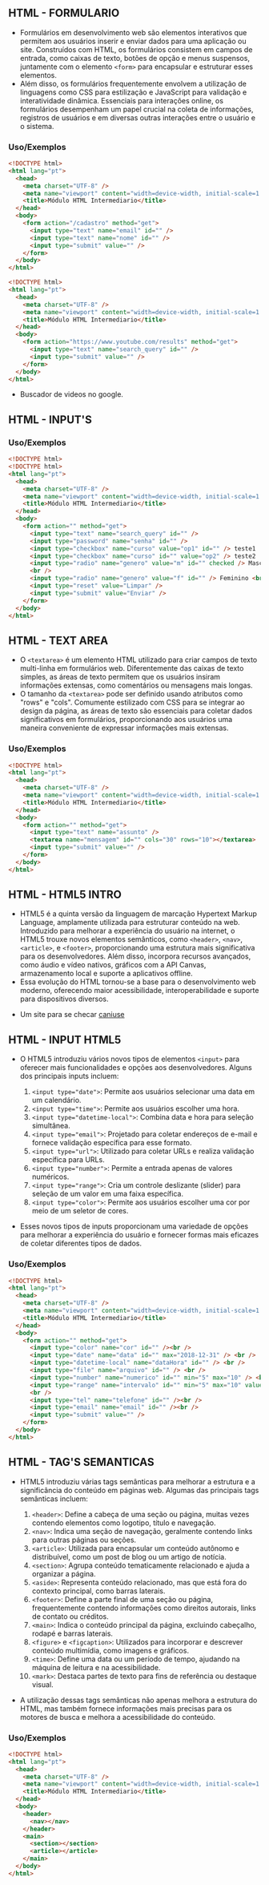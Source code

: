 ## HTML - FORMULARIO

- Formulários em desenvolvimento web são elementos interativos que permitem aos usuários inserir e enviar dados para uma aplicação ou site. Construídos com HTML, os formulários consistem em campos de entrada, como caixas de texto, botões de opção e menus suspensos, juntamente com o elemento `<form>` para encapsular e estruturar esses elementos.
- Além disso, os formulários frequentemente envolvem a utilização de linguagens como CSS para estilização e JavaScript para validação e interatividade dinâmica. Essenciais para interações online, os formulários desempenham um papel crucial na coleta de informações, registros de usuários e em diversas outras interações entre o usuário e o sistema.

### Uso/Exemplos

```html
<!DOCTYPE html>
<html lang="pt">
  <head>
    <meta charset="UTF-8" />
    <meta name="viewport" content="width=device-width, initial-scale=1.0" />
    <title>Módulo HTML Intermediario</title>
  </head>
  <body>
    <form action="/cadastro" method="get">
      <input type="text" name="email" id="" />
      <input type="text" name="nome" id="" />
      <input type="submit" value="" />
    </form>
  </body>
</html>
```

```html
<!DOCTYPE html>
<html lang="pt">
  <head>
    <meta charset="UTF-8" />
    <meta name="viewport" content="width=device-width, initial-scale=1.0" />
    <title>Módulo HTML Intermediario</title>
  </head>
  <body>
    <form action="https://www.youtube.com/results" method="get">
      <input type="text" name="search_query" id="" />
      <input type="submit" value="" />
    </form>
  </body>
</html>
```

- Buscador de videos no google.

## HTML - INPUT'S

### Uso/Exemplos

```html
<!DOCTYPE html>
<!DOCTYPE html>
<html lang="pt">
  <head>
    <meta charset="UTF-8" />
    <meta name="viewport" content="width=device-width, initial-scale=1.0" />
    <title>Módulo HTML Intermediario</title>
  </head>
  <body>
    <form action="" method="get">
      <input type="text" name="search_query" id="" />
      <input type="password" name="senha" id="" />
      <input type="checkbox" name="curso" value="op1" id="" /> teste1
      <input type="checkbox" name="curso" id="" value="op2" /> teste2
      <input type="radio" name="genero" value="m" id="" checked /> Masculino
      <br />
      <input type="radio" name="genero" value="f" id="" /> Feminino <br />
      <input type="reset" value="Limpar" />
      <input type="submit" value="Enviar" />
    </form>
  </body>
</html>
```

## HTML - TEXT AREA

- O `<textarea>` é um elemento HTML utilizado para criar campos de texto multi-linha em formulários web. Diferentemente das caixas de texto simples, as áreas de texto permitem que os usuários insiram informações extensas, como comentários ou mensagens mais longas.
- O tamanho da `<textarea>` pode ser definido usando atributos como "rows" e "cols". Comumente estilizado com CSS para se integrar ao design da página, as áreas de texto são essenciais para coletar dados significativos em formulários, proporcionando aos usuários uma maneira conveniente de expressar informações mais extensas.

### Uso/Exemplos

```html
<!DOCTYPE html>
<html lang="pt">
  <head>
    <meta charset="UTF-8" />
    <meta name="viewport" content="width=device-width, initial-scale=1.0" />
    <title>Módulo HTML Intermediario</title>
  </head>
  <body>
    <form action="" method="get">
      <input type="text" name="assunto" />
      <textarea name="mensagem" id="" cols="30" rows="10"></textarea>
      <input type="submit" value="" />
    </form>
  </body>
</html>
```

## HTML - HTML5 INTRO

- HTML5 é a quinta versão da linguagem de marcação Hypertext Markup Language, amplamente utilizada para estruturar conteúdo na web. Introduzido para melhorar a experiência do usuário na internet, o HTML5 trouxe novos elementos semânticos, como `<header>`, `<nav>`, `<article>`, e `<footer>`, proporcionando uma estrutura mais significativa para os desenvolvedores. Além disso, incorpora recursos avançados, como áudio e vídeo nativos, gráficos com a API Canvas, armazenamento local e suporte a aplicativos offline.
- Essa evolução do HTML tornou-se a base para o desenvolvimento web moderno, oferecendo maior acessibilidade, interoperabilidade e suporte para dispositivos diversos.

* Um site para se checar [caniuse](<[https://](https://caniuse.com)>)

## HTML - INPUT HTML5

- O HTML5 introduziu vários novos tipos de elementos `<input>` para oferecer mais funcionalidades e opções aos desenvolvedores. Alguns dos principais inputs incluem:

  1. `<input type="date">`: Permite aos usuários selecionar uma data em um calendário.
  2. `<input type="time">`: Permite aos usuários escolher uma hora.
  3. `<input type="datetime-local">`: Combina data e hora para seleção simultânea.
  4. `<input type="email">`: Projetado para coletar endereços de e-mail e fornece validação específica para esse formato.
  5. `<input type="url">`: Utilizado para coletar URLs e realiza validação específica para URLs.
  6. `<input type="number">`: Permite a entrada apenas de valores numéricos.
  7. `<input type="range">`: Cria um controle deslizante (slider) para seleção de um valor em uma faixa específica.
  8. `<input type="color">`: Permite aos usuários escolher uma cor por meio de um seletor de cores.

* Esses novos tipos de inputs proporcionam uma variedade de opções para melhorar a experiência do usuário e fornecer formas mais eficazes de coletar diferentes tipos de dados.

### Uso/Exemplos

```html
<!DOCTYPE html>
<html lang="pt">
  <head>
    <meta charset="UTF-8" />
    <meta name="viewport" content="width=device-width, initial-scale=1.0" />
    <title>Módulo HTML Intermediario</title>
  </head>
  <body>
    <form action="" method="get">
      <input type="color" name="cor" id="" /><br />
      <input type="date" name="data" id="" max="2018-12-31" /> <br />
      <input type="datetime-local" name="dataHora" id="" /> <br />
      <input type="file" name="arquivo" id="" /> <br />
      <input type="number" name="numerico" id="" min="5" max="10" /> <br />
      <input type="range" name="intervalo" id="" min="5" max="10" value="6" />
      <br />
      <input type="tel" name="telefone" id="" /><br />
      <input type="email" name="email" id="" /><br />
      <input type="submit" value="" />
    </form>
  </body>
</html>
```

## HTML - TAG'S SEMANTICAS

- HTML5 introduziu várias tags semânticas para melhorar a estrutura e a significância do conteúdo em páginas web. Algumas das principais tags semânticas incluem:

  1. `<header>`: Define a cabeça de uma seção ou página, muitas vezes contendo elementos como logotipo, título e navegação.
  2. `<nav>`: Indica uma seção de navegação, geralmente contendo links para outras páginas ou seções.
  3. `<article>`: Utilizada para encapsular um conteúdo autônomo e distribuível, como um post de blog ou um artigo de notícia.
  4. `<section>`: Agrupa conteúdo tematicamente relacionado e ajuda a organizar a página.
  5. `<aside>`: Representa conteúdo relacionado, mas que está fora do contexto principal, como barras laterais.
  6. `<footer>`: Define a parte final de uma seção ou página, frequentemente contendo informações como direitos autorais, links de contato ou créditos.
  7. `<main>`: Indica o conteúdo principal da página, excluindo cabeçalho, rodapé e barras laterais.
  8. `<figure>` e `<figcaption>`: Utilizados para incorporar e descrever conteúdo multimídia, como imagens e gráficos.
  9. `<time>`: Define uma data ou um período de tempo, ajudando na máquina de leitura e na acessibilidade.
  10. `<mark>`: Destaca partes de texto para fins de referência ou destaque visual.

* A utilização dessas tags semânticas não apenas melhora a estrutura do HTML, mas também fornece informações mais precisas para os motores de busca e melhora a acessibilidade do conteúdo.

### Uso/Exemplos

```html
<!DOCTYPE html>
<html lang="pt">
  <head>
    <meta charset="UTF-8" />
    <meta name="viewport" content="width=device-width, initial-scale=1.0" />
    <title>Módulo HTML Intermediario</title>
  </head>
  <body>
    <header>
      <nav></nav>
    </header>
    <main>
      <section></section>
      <article></article>
    </main>
  </body>
</html>
```
